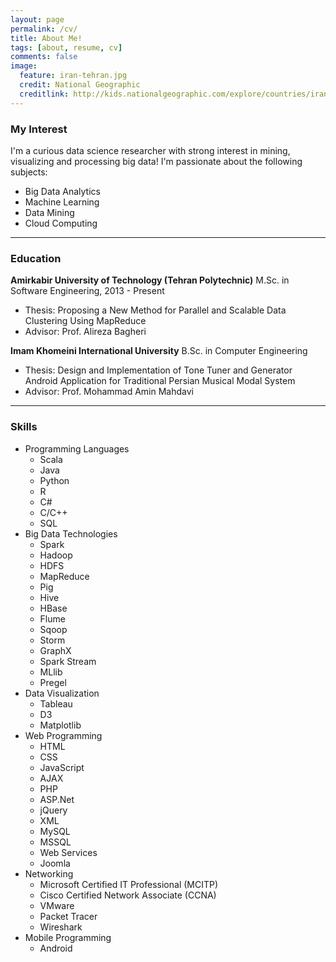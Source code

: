 ```yaml
---
layout: page
permalink: /cv/
title: About Me!
tags: [about, resume, cv]
comments: false
image:
  feature: iran-tehran.jpg
  credit: National Geographic
  creditlink: http://kids.nationalgeographic.com/explore/countries/iran/#iran-tehran.jpg
---
```

### My Interest

I'm a curious data science researcher with strong interest in mining, visualizing and processing big data! I'm passionate about the following subjects:
* Big Data Analytics
* Machine Learning
* Data Mining
* Cloud Computing
***
### Education
**Amirkabir University of Technology (Tehran Polytechnic)**
M.Sc. in Software Engineering, 2013 - Present

- Thesis: Proposing a New Method for Parallel and Scalable Data Clustering Using MapReduce
- Advisor: Prof. Alireza Bagheri

**Imam Khomeini International University**
B.Sc. in Computer Engineering

- Thesis: Design and Implementation of Tone Tuner and Generator Android Application for Traditional Persian Musical Modal System
- Advisor: Prof. Mohammad Amin Mahdavi
***
### Skills

+ Programming Languages
	+ Scala
	+ Java
	+ Python
	+ R
	+ C#
	+ C/C++
	+ SQL
+ Big Data Technologies
	+ Spark
	+ Hadoop
	+ HDFS
	+ MapReduce
	+ Pig
	+ Hive
	+ HBase
	+ Flume
	+ Sqoop
	+ Storm
	+ GraphX
	+ Spark Stream
	+ MLlib
	+ Pregel
+ Data Visualization
	+ Tableau
	+ D3
	+ Matplotlib
+ Web Programming
	+ HTML
	+ CSS
	+ JavaScript
	+ AJAX
	+ PHP
	+ ASP.Net
	+ jQuery
	+ XML
	+ MySQL
	+ MSSQL
	+ Web Services
	+ Joomla
+ Networking
	+ Microsoft Certified IT Professional (MCITP)
	+ Cisco Certified Network Associate (CCNA)
	+ VMware
	+ Packet Tracer
	+ Wireshark
+ Mobile Programming
	+ Android
